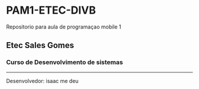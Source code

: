 # PAM1-ETEC-DIVB
Repositorio para aula de programaçao mobile 1

## Etec Sales Gomes
### Curso de Desenvolvimento de sistemas

---
Desenvolvedor: isaac me deu